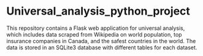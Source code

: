 # Universal_analysis_python_project
This repository contains a Flask web application for universal analysis, which includes data scraped from Wikipedia on world population, top insurance companies in Canada, and the safest countries in the world. The data is stored in an SQLite3 database with different tables for each dataset.
